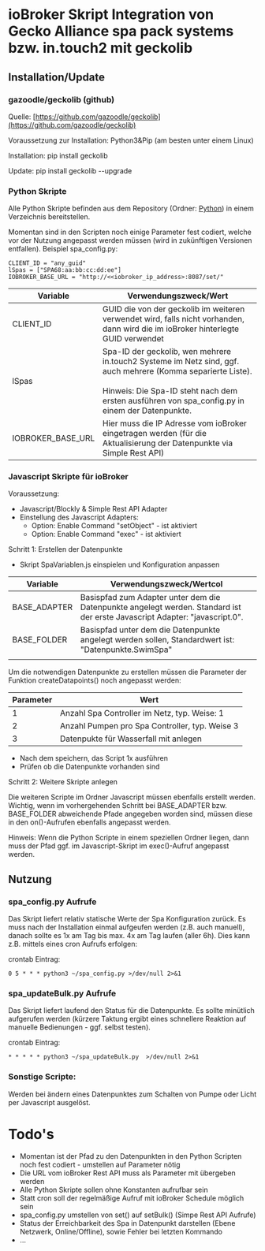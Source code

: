 # ioBroker Skript Integration von Gecko Alliance spa pack systems bzw. in.touch2 mit geckolib

## Installation/Update

### gazoodle/geckolib (github)

Quelle: [https://github.com/gazoodle/geckolib](https://github.com/gazoodle/geckolib)

Voraussetzung zur Installation: Python3&Pip (am besten unter einem Linux)

Installation: pip install geckolib

Update: pip install geckolib --upgrade

### Python Skripte

Alle Python Skripte befinden aus dem Repository (Ordner: [Python](Python)) in einem Verzeichnis bereitstellen.

Momentan sind in den Scripten noch einige Parameter fest codiert, welche vor der Nutzung angepasst werden müssen (wird in zukünftigen Versionen entfallen). Beispiel spa_config.py:

```
CLIENT_ID = "any_guid"
lSpas = ["SPA68:aa:bb:cc:dd:ee"]
IOBROKER_BASE_URL = "http://<<iobroker_ip_address>:8087/set/"
```


| **Variable**      | **Verwendungszweck/Wert**                                                                                                                                                                                               |
| ------------------- | ------------------------------------------------------------------------------------------------------------------------------------------------------------------------------------------------------------------------- |
| CLIENT_ID         | GUID die von der geckolib im weiteren verwendet wird, falls nicht vorhanden, dann wird die im ioBroker hinterlegte GUID verwendet                                                                                       |
| lSpas             | Spa-ID der geckolib, wen mehrere in.touch2 Systeme im Netz sind, ggf. auch mehrere (Komma separierte Liste).<br /><br/>Hinweis: Die Spa-ID steht nach dem ersten ausführen von spa_config.py in einem der Datenpunkte. |
| IOBROKER_BASE_URL | Hier muss die IP Adresse vom ioBroker eingetragen werden (für die Aktualisierung der Datenpunkte via Simple Rest API)                                                                                                  |

### Javascript Skripte für ioBroker

Voraussetzung:

* Javascript/Blockly & Simple Rest API Adapter
* Einstellung des Javascript Adapters:
  * Option: Enable Command "setObject" - ist aktiviert
  * Option: Enable Command "exec" - ist aktiviert

Schritt 1: Erstellen der Datenpunkte

* Skript SpaVariablen.js einspielen und Konfiguration anpassen


| **Variable** | **Verwendungszweck/Wertcol**                                                                                                |
| -------------- | ----------------------------------------------------------------------------------------------------------------------------- |
| BASE_ADAPTER | Basispfad zum Adapter unter dem die Datenpunkte angelegt werden. Standard ist der erste Javascript Adapter: "javascript.0". |
| BASE_FOLDER  | Basispfad unter dem die Datenpunkte angelegt werden sollen, Standardwert ist: "Datenpunkte.SwimSpa"                         |
|              |                                                                                                                             |

Um die notwendigen Datenpunkte zu erstellen müssen die Parameter der Funktion createDatapoints() noch angepasst werden:


| **Parameter** | **Wert**                                       |
| --------------- | ------------------------------------------------ |
| 1             | Anzahl Spa Controller im Netz, typ. Weise: 1   |
| 2             | Anzahl Pumpen pro Spa Controller, typ. Weise 3 |
| 3             | Datenpukte für Wasserfall mit anlegen         |

* Nach dem speichern, das Script 1x ausführen
* Prüfen ob die Datenpunkte vorhanden sind

Schritt 2: Weitere Skripte anlegen

Die weiteren Scripte im Ordner Javascript müssen ebenfalls erstellt werden. Wichtig, wenn im vorhergehenden Schritt bei BASE_ADAPTER bzw. BASE_FOLDER abweichende Pfade angegeben worden sind, müssen diese in den on()-Aufrufen ebenfalls angepasst werden.

Hinweis: Wenn die Python Scripte in einem speziellen Ordner liegen, dann muss der Pfad ggf. im Javascript-Skript im exec()-Aufruf angepasst werden.

## Nutzung

### spa_config.py Aufrufe

Das Skript liefert relativ statische Werte der Spa Konfiguration zurück. Es muss nach der Installation einmal aufgeufen werden (z.B. auch manuell), danach sollte es 1x am Tag bis max. 4x am Tag laufen (aller 6h). Dies kann z.B. mittels eines cron Aufrufs erfolgen:

crontab Eintrag:

```
0 5 * * * python3 ~/spa_config.py >/dev/null 2>&1
```

### spa_updateBulk.py Aufrufe

Das Skript liefert laufend den Status für die Datenpunkte. Es sollte minütlich aufgerufen werden (kürzere Taktung ergibt eines schnellere Reaktion auf manuelle Bedienungen - ggf. selbst testen).

crontab Eintrag:

```
* * * * * python3 ~/spa_updateBulk.py  >/dev/null 2>&1
```

### Sonstige Scripte:

Werden bei ändern eines Datenpunktes zum Schalten von Pumpe oder Licht per Javascript ausgelöst.

# Todo's

* Momentan ist der Pfad zu den Datenpunkten in den Python Scripten noch fest codiert - umstellen auf Parameter nötig
* Die URL vom ioBroker Rest API muss als Parameter mit übergeben werden
* Alle Python Skripte sollen ohne Konstanten aufrufbar sein
* Statt cron soll der regelmäßige Aufruf mit ioBroker Schedule möglich sein
* spa_config.py umstellen von set() auf setBulk() (Simpe Rest API Aufrufe)
* Status der Erreichbarkeit des Spa in Datenpunkt darstellen (Ebene Netzwerk, Online/Offline), sowie Fehler bei letzten Kommando 
* ...

